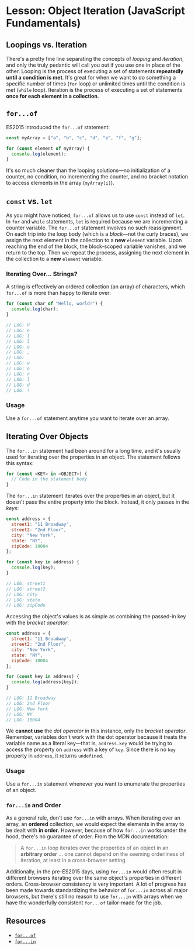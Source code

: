 # Lesson: Object Iteration (JavaScript Fundamentals)

## Loopings vs. Iteration

There's a pretty fine line separating the concepts of _looping_ and _iteration_, and only the truly pedantic will call you out if you use one in place of the other. Looping is the process of executing a set of statements **repeatedly until a condition is met**. It's great for when we want to do something a specific number of times (`for` loop) or unlimited times until the condition is met (`while` loop). Iteration is the process of executing a set of statements **once for each element in a collection**.

## `for...of`

ES2015 introduced the `for...of` statement:

```javascript
const myArray = ["a", "b", "c", "d", "e", "f", "g"];

for (const element of myArray) {
  console.log(element);
}
```

It's so much cleaner than the looping solutions—no initialization of a counter, no condition, no incrementing the counter, and no bracket notation to access elements in the array (`myArray[i]`).

## `const` vs. `let`

As you might have noticed, `for...of` allows us to use `const` instead of `let`. In `for` and `while` statements, `let` is required because we are incrementing a counter variable. The `for...of` statement involves no such reassignment. On each trip into the loop body (which is a _block_—not the curly braces), we assign the next element in the collection to a **new** `element` variable. Upon reaching the end of the block, the block-scoped variable vanishes, and we return to the top. Then we repeat the process, assigning the next element in the collection to a **new** `element` variable.

### Iterating Over... Strings?

A string is effectively an ordered collection (an array) of characters, which `for...of` is more than happy to iterate over:

```javascript
for (const char of "Hello, world!") {
  console.log(char);
}

// LOG: H
// LOG: e
// LOG: l
// LOG: l
// LOG: o
// LOG: ,
// LOG:  
// LOG: w
// LOG: o
// LOG: r
// LOG: l
// LOG: d
// LOG: !
```

### Usage

Use a `for...of` statement anytime you want to iterate over an array.

## Iterating Over Objects

The `for...in` statement had been around for a long time, and it's usually used for iterating over the properties in an object. The statement follows this syntax:

```javascript
for (const <KEY> in <OBJECT>) {
  // Code in the statement body
}
```

The `for...in` statement iterates over the properties in an object, but it doesn't pass the entire property into the block. Instead, it only passes in the _keys_:

```javascript
const address = {
  street1: "11 Broadway",
  street2: "2nd Floor",
  city: "New York",
  state: "NY",
  zipCode: 10004
};

for (const key in address) {
  console.log(key);
}

// LOG: street1
// LOG: street2
// LOG: city
// LOG: state
// LOG: zipCode
```

Accessing the object's values is as simple as combining the passed-in key with the _bracket operator_:

```javascript
const address = {
  street1: "11 Broadway",
  street2: "2nd Floor",
  city: "New York",
  state: "NY",
  zipCode: 10004
};

for (const key in address) {
  console.log(address[key]);
}

// LOG: 11 Broadway
// LOG: 2nd Floor
// LOG: New York
// LOG: NY
// LOG: 10004
```

We **cannot use** the _dot operator_ in this instance, only the _bracket operator_. Remember, variables don't work with the dot operator because it treats the variable name as a literal key—that is, `address.key` would be trying to access the property on `address` with a key of `key`. Since there is no `key` property in `address`, it returns `undefined`.

### Usage

Use a `for...in` statement whenever you want to enumerate the properties of an object.

### `for...in` and Order

As a general rule, don't use `for...in` with arrays. When iterating over an array, an **ordered** collection, we would expect the elements in the array to be dealt with **in order**. However, because of how `for...in` works under the hood, there's no guarantee of order. From the MDN documentation:

> A `for...in` loop iterates over the properties of an object in an **arbitrary order** ... one cannot depend on the seeming orderliness of iteration, at least in a cross-browser setting.

Additionally, in the pre-ES2015 days, using `for...in` would often result in different browsers iterating over the same object's properties in different orders. Cross-browser consistency is very important. A lot of progress has been made towards standardizing the behavior of `for...in` across all major browsers, but there's still no reason to use `for...in` with arrays when we have the wonderfully consistent `for...of` tailor-made for the job.

## Resources

- [`for...of`](https://developer.mozilla.org/en-US/docs/Web/JavaScript/Reference/Statements/for...of)
- [`for...in`](https://developer.mozilla.org/en-US/docs/Web/JavaScript/Reference/Statements/for...in)
